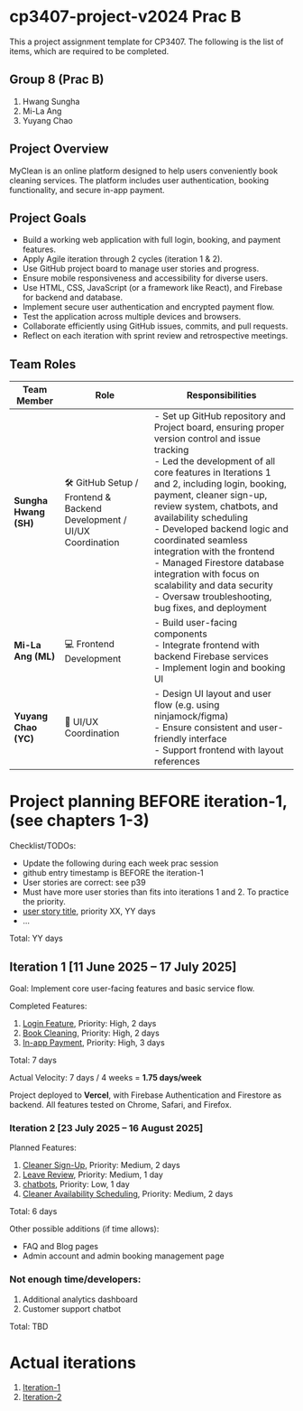# cp3407-project-v2024 Prac B

This a project assignment template for CP3407. 
The following is the list of items, which are required to be completed.

## Group 8 (Prac B)
1. Hwang Sungha
2. Mi-La Ang
3. Yuyang Chao


## Project Overview
MyClean is an online platform designed to help users conveniently book cleaning services. The platform includes user authentication, booking functionality, and secure in-app payment.

## Project Goals

- Build a working web application with full login, booking, and payment features.
- Apply Agile iteration through 2 cycles (iteration 1 & 2).
- Use GitHub project board to manage user stories and progress.
- Ensure mobile responsiveness and accessibility for diverse users.
- Use HTML, CSS, JavaScript (or a framework like React), and Firebase for backend and database.
- Implement secure user authentication and encrypted payment flow.
- Test the application across multiple devices and browsers.
- Collaborate efficiently using GitHub issues, commits, and pull requests.
- Reflect on each iteration with sprint review and retrospective meetings.


## Team Roles
| Team Member           | Role                                  | Responsibilities                                                                                                                                        |
| --------------------- | ------------------------------------- | ------------------------------------------------------------------------------------------------------------------------------------------------------- |
| **Sungha Hwang (SH)** | 🛠 GitHub Setup / Frontend & Backend Development / UI/UX Coordination | - Set up GitHub repository and Project board, ensuring proper version control and issue tracking<br>- Led the development of all core features in Iterations 1 and 2, including login, booking, payment, cleaner sign-up, review system, chatbots, and availability scheduling<br>- Developed backend logic and coordinated seamless integration with the frontend<br>- Managed Firestore database integration with focus on scalability and data security<br>- Oversaw troubleshooting, bug fixes, and deployment |
| **Mi-La Ang (ML)**    | 💻 Frontend Development               | - Build user-facing components<br>- Integrate frontend with backend Firebase services<br>- Implement login and booking UI |
| **Yuyang Chao (YC)**  | 🎨 UI/UX Coordination                 | - Design UI layout and user flow (e.g. using ninjamock/figma)<br>- Ensure consistent and user-friendly interface<br>- Support frontend with layout references |



# Project planning BEFORE iteration-1, (see chapters 1-3)
Checklist/TODOs: 
* Update the following during each week prac session
* github entry timestamp is BEFORE the iteration-1
* User stories are correct: see p39
* Must have more user stories than fits into iterations 1 and 2. To practice the priority.
* [user story title](./user_stories/user_story_01_title.md), priority XX, YY days 
* ...

Total: YY days


## Iteration 1 [11 June 2025 – 17 July 2025]

Goal: Implement core user-facing features and basic service flow.

Completed Features:
1. [Login Feature](./user_stories/user_story_01_login.md), Priority: High, 2 days
2. [Book Cleaning](./user_stories/user_story_02_booking.md), Priority: High, 2 days
3. [In-app Payment](./user_stories/user_story_03_payment.md), Priority: High, 3 days

Total: 7 days

Actual Velocity: 7 days / 4 weeks = **1.75 days/week**

Project deployed to **Vercel**, with Firebase Authentication and Firestore as backend.
All features tested on Chrome, Safari, and Firefox.


### Iteration 2 [23 July 2025 – 16 August 2025]

Planned Features:
1. [Cleaner Sign-Up](./user_stories/user_story_04_cleaner_signup.md), Priority: Medium, 2 days
2. [Leave Review](./user_stories/user_story_05_review.md), Priority: Medium, 1 day
3. [chatbots](./user_stories/user_story_06_chatbots.md), Priority: Low, 1 day
4. [Cleaner Availability Scheduling](./user_stories/user_story_07_availability.md), Priority: Medium, 2 days

Total: 6 days

Other possible additions (if time allows):
- FAQ and Blog pages
- Admin account and admin booking management page


### Not enough time/developers: 
1. Additional analytics dashboard
2. Customer support chatbot

Total: TBD

# Actual iterations
1. [Iteration-1](./iteration_1.md)
2. [Iteration-2](./iteration_2.md)

